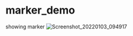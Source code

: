# marker_demo
showing marker
![Screenshot_20220103_094917](https://user-images.githubusercontent.com/62168123/147904695-8457e13a-cc36-4854-be8d-87600f9c07f9.jpg)
